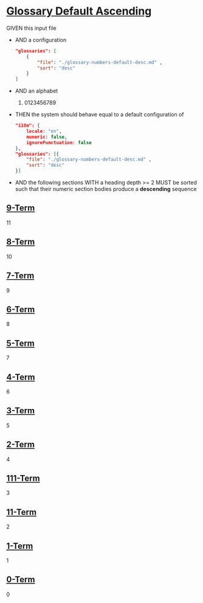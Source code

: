 # [Glossary Default Ascending](#glossary-default-ascending)

GIVEN this input file

-   AND a configuration

    ```json
    "glossaries": [
        {
            "file": "./glossary-numbers-default-desc.md" ,
            "sort": "desc"
        }
    ]
    ```

-   AND an alphabet
    1.  0123456789

-   THEN the system should behave equal to a default configuration of

    ```json
    "i18n": {
        locale: "en",
        numeric: false,
        ignorePunctuation: false
    },
    "glossaries": [{
        "file": "./glossary-numbers-default-desc.md" ,
        "sort": "desc"
    }]
    ```

-   AND the following sections WITH a heading depth >= 2 MUST be sorted such that their numeric section bodies produce a **descending** sequence

## [9-Term](#9-term)

11

## [8-Term](#8-term)

10

## [7-Term](#7-term)

9

## [6-Term](#6-term)

8

## [5-Term](#5-term)

7

## [4-Term](#4-term)

6

## [3-Term](#3-term)

5

## [2-Term](#2-term)

4

## [111-Term](#111-term)

3

## [11-Term](#11-term)

2

## [1-Term](#1-term)

1

## [0-Term](#0-term)

0
